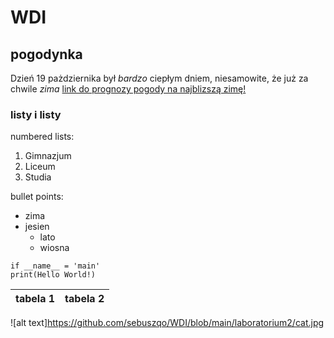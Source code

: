 # WDI
## pogodynka 
Dzień 19 pażdziernika był *bardzo* ciepłym dniem, niesamowite, że już za chwile _zima_ [link do prognozy pogody na najblizszą zimę!](https://pomorska.pl/taka-bedzie-zima-20212022-w-polsce-imgw-podaje-nowa-prognoze-pogody-az-do-stycznia/ar/c15-15816964)


### listy i listy
numbered lists:
1. Gimnazjum
2. Liceum
3. Studia

bullet points:
* zima 
* jesien 
  * lato
  * wiosna  

```pyhton
if __name__ = 'main'
print(Hello World!)
```


|tabela 1|tabela 2|
|--------|--------|


![alt text]https://github.com/sebuszqo/WDI/blob/main/laboratorium2/cat.jpg
